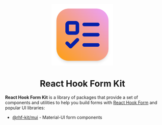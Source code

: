 <!-- markdownlint-disable-next-line -->
<p align="center">
  <a href="https://dev-youngstown.github.io/rhf-kit" rel="noopener" target="_blank"><img width="200"  src="https://github.com/dev-youngstown/rhf-kit/blob/9fc823d876d25ea9e1581cac982b3becb7a286af/.github/icon.png" alt="RHF kit logo"></a>
</p>

<h1 align="center">React Hook Form Kit</h1>

**React Hook Form Kit** is a library of packages that provide a set of components and utilities to help you build forms with [React Hook Form](https://react-hook-form.com/) and popular UI libraries:

- [@rhf-kit/mui](https://dev-youngstown.github.io/rhf-kit/?path=/docs/react-hook-form-kit-material-ui) - Material-UI form components
